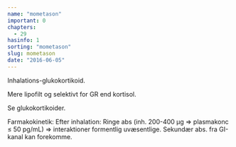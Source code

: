 ```yaml
---
name: "mometason"
important: 0
chapters:
  - 29
hasinfo: 1
sorting: "mometason"
slug: mometason
date: "2016-06-05"
---
```


Inhalations-glukokortikoid.

Mere lipofilt og selektivt for GR end kortisol.

Se glukokortikoider.

Farmakokinetik: Efter inhalation: Ringe abs (inh. 200-400 µg => plasmakonc ≤ 50
pg/mL) => interaktioner formentlig uvæsentlige. Sekundær abs. fra GI-kanal kan
forekomme.
